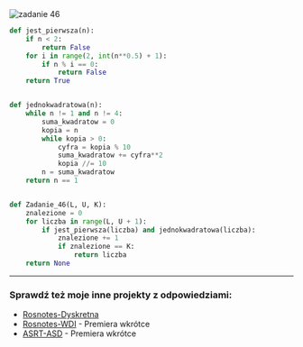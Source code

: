 <picture>
  <source srcset="../../srt/zbior_zadan/46.png" media="(prefers-color-scheme: light)">
  <source srcset="../../srt/zbior_zadan/black_46.png" media="(prefers-color-scheme: dark)">
  <img src="../../srt/zbior_zadan/black_46.png" alt="zadanie 46">
</picture>

```python
def jest_pierwsza(n):
    if n < 2:
        return False
    for i in range(2, int(n**0.5) + 1):
        if n % i == 0:
            return False
    return True


def jednokwadratowa(n):
    while n != 1 and n != 4:
        suma_kwadratow = 0
        kopia = n
        while kopia > 0:
            cyfra = kopia % 10
            suma_kwadratow += cyfra**2
            kopia //= 10
        n = suma_kwadratow
    return n == 1


def Zadanie_46(L, U, K):
    znalezione = 0
    for liczba in range(L, U + 1):
        if jest_pierwsza(liczba) and jednokwadratowa(liczba):
            znalezione += 1
            if znalezione == K:
                return liczba
    return None
```

---
### Sprawdź też moje inne projekty z odpowiedziami:
- [Rosnotes-Dyskretna](https://github.com/kamilGie/Rosnotes-Dyskretna)
- [Rosnotes-WDI](https://github.com/kamilGie/Rosnotes-WDI) - Premiera wkrótce
- [ASRT-ASD](https://github.com/kamilGie/Rosnotes-Dyskretna) - Premiera wkrótce
